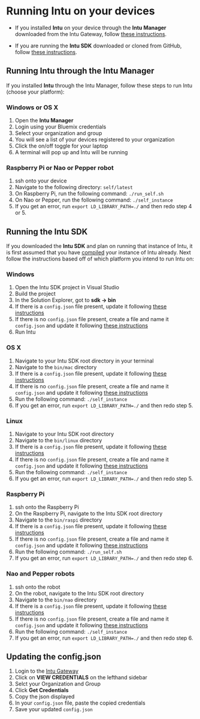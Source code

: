 # Running Intu on your devices

* If you installed **Intu** on your device through the **Intu Manager** downloaded from the Intu Gateway, follow [these instructions](#intu-through-manager).

* If you are running the **Intu SDK** downloaded or cloned from GitHub, follow [these instructions](#intu-sdk).

## <a name="intu-through-manager">Running Intu through the Intu Manager</a>
If you installed **Intu** through the Intu Manager, follow these steps to run Intu (choose your platform):

### Windows or OS X
1. Open the **Intu Manager**
2. Login using your Bluemix credentials
3. Select your organization and group
4. You will see a list of your devices registered to your organization
5. Click the on/off toggle for your laptop
6. A terminal will pop up and Intu will be running

### Raspberry Pi or Nao or Pepper robot
1. ssh onto your device
2. Navigate to the following directory: `self/latest`
3. On Raspberry Pi, run the following command: `./run_self.sh`
4. On Nao or Pepper, run the following command: `./self_instance`
5. If you get an error, run `export LD_LIBRARY_PATH=./` and then redo step 4 or 5.


## <a name="intu-sdk">Running the Intu SDK</a>
If you downloaded the **Intu SDK** and plan on running that instance of Intu, it is first assumed that you have [compiled](../../installation/compiliation.md) your instance of Intu already. Next follow the instructions based off of which platform you intend to run Intu on:

### Windows
1. Open the Intu SDK project in Visual Studio
2. Build the project
3. In the Solution Explorer, got to **sdk -> bin**
4. If there is a `config.json` file present, update it following [these instructions](#updating-config)
5. If there is no `config.json` file present, create a file and name it `config.json` and update it following [these instructions](#updating-config)
6. Run Intu

### OS X
1. Navigate to your Intu SDK root directory in your terminal
2. Navigate to the `bin/mac` directory
3. If there is a `config.json` file present, update it following [these instructions](#updating-config)
4. If there is no `config.json` file present, create a file and name it `config.json` and update it following [these instructions](#updating-config)
5. Run the following command: `./self_instance`
6. If you get an error, run `export LD_LIBRARY_PATH=./` and then redo step 5.

### Linux
1. Navigate to your Intu SDK root directory
2. Navigate to the `bin/linux` directory
3. If there is a `config.json` file present, update it following [these instructions](#updating-config)
4. If there is no `config.json` file present, create a file and name it `config.json` and update it following [these instructions](#updating-config)
3. Run the following command: `./self_instance`
4. If you get an error, run `export LD_LIBRARY_PATH=./` and then redo step 5.

### Raspberry Pi
1. ssh onto the Raspberry Pi
2. On the Raspberry Pi, navigate to the Intu SDK root directory
3. Navigate to the `bin/raspi` directory
4. If there is a `config.json` file present, update it following [these instructions](#updating-config)
5. If there is no `config.json` file present, create a file and name it `config.json` and update it following [these instructions](#updating-config)
6. Run the following command: `./run_self.sh`
7. If you get an error, run `export LD_LIBRARY_PATH=./` and then redo step 6.

### Nao and Pepper robots
1. ssh onto the robot
2. On the robot, navigate to the Intu SDK root directory
3. Navigate to the `bin/nao` directory
4. If there is a `config.json` file present, update it following [these instructions](#updating-config)
5. If there is no `config.json` file present, create a file and name it `config.json` and update it following [these instructions](#updating-config)
6. Run the following command: `./self_instance`
7. If you get an error, run `export LD_LIBRARY_PATH=./` and then redo step 6.

## <a name="updating-config">Updating the config.json</a>
1. Login to the [Intu Gateway](https://rg-gateway.mybluemix.net)
2. Click on **VIEW CREDENTIALS** on the lefthand sidebar
3. Selct your Organization and Group
4. Click **Get Credentials**
5. Copy the json displayed
6. In your `config.json` file, paste the copied credentials
7. Save your updated `config.json`
